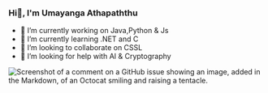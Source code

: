 ### Hi👋, I'm Umayanga Athapaththu

- 🔭 I’m currently working on Java,Python & Js 
- 🌱 I’m currently learning .NET and C 
- 👯 I’m looking to collaborate on CSSL 
- 🤔 I’m looking for help with AI & Cryptography

![Screenshot of a comment on a GitHub issue showing an image, added in the Markdown, of an Octocat smiling and raising a tentacle.](https://myoctocat.com/assets/images/base-octocat.svg)

<!--
**Umayanga12/Umayanga12** is a ✨ _special_ ✨ repository because its `README.md` (this file) appears on your GitHub profile.

Here are some ideas to get you started:


- 💬 Ask me about ...
- 📫 How to reach me: ...
- 😄 Pronouns: ...
- ⚡ Fun fact: ...
-->
